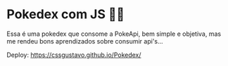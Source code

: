 # Pokedex com JS 👨‍💻
Essa é uma pokedex que consome a PokeApi, bem simple e objetiva, mas me rendeu bons aprendizados sobre consumir api's...

Deploy: https://cssgustavo.github.io/Pokedex/
